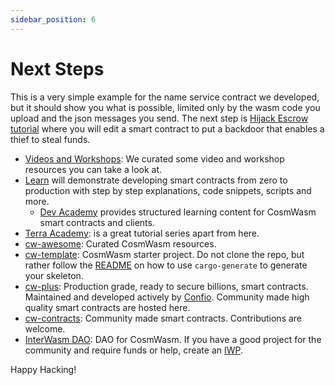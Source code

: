 ```yaml
---
sidebar_position: 6
---
```


# Next Steps

This is a very simple example for the name service contract we developed, but it should show you what is possible, limited
only by the wasm code you upload and the json messages you send. The next step is
[Hijack Escrow tutorial](/tutorials/hijack-escrow/intro) where you will edit a smart contract to put a backdoor that
enables a thief to steal funds.

- [Videos and Workshops](/tutorials/videos-workshops): We curated some video and workshop resources you can take a look
  at.
- [Learn](/tutorials/simple-option/intro) will demonstrate developing smart contracts from zero to production with step
  by step explanations, code snippets, scripts and more.
  * [Dev Academy](/dev-academy/intro) provides structured learning content for CosmWasm smart contracts and clients.
- [Terra Academy](https://academy.terra.money/courses/cosmwasm-smart-contracts-i): is a great tutorial series apart from
  here.
- [cw-awesome](https://github.com/InterWasm/cw-awesome): Curated CosmWasm resources.
- [cw-template](https://github.com/CosmWasm/cw-template): CosmWasm starter project. Do not clone the repo,
  but rather follow the [README](https://github.com/CosmWasm/cosmwasm-template/blob/master/README.md) on how to use
  `cargo-generate` to generate your skeleton.
- [cw-plus](https://github.com/CosmWasm/cw-plus): Production grade, ready to secure billions, smart contracts.
  Maintained and developed actively by [Confio](https://confio.gmbh/). Community made high quality smart contracts are hosted here.
- [cw-contracts](https://github.com/InterWasm/cw-contracts): Community made smart contracts. Contributions are
  welcome.
- [InterWasm DAO](https://github.com/InterWasm/DAO): DAO for CosmWasm. If you have a good
  project for the community and require funds or help, create an [IWP](https://github.com/InterWasm/DAO#interwasm-proposalsiwps).

Happy Hacking!

